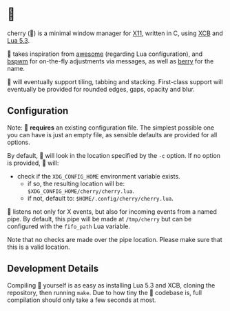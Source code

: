 # 🍒

cherry (🍒) is a minimal window manager for [X11](https://www.x.org/releases/X11R7.7/doc/man/man1/Xorg.1.xhtml),
written in C, using [XCB](https://xcb.freedesktop.org/) and [Lua 5.3](https://www.lua.org/manual/5.3/).

🍒 takes inspiration from [awesome](https://github.com/awesomeWM/awesome) (regarding Lua configuration), and
[bspwm](https://github.com/baskerville/bspwm) for on-the-fly adjustments via messages, as well as
[berry](https://github.com/JLErvin/berry) for the name.

🍒 will eventually support tiling, tabbing and stacking. First-class support will eventually be provided for
rounded edges, gaps, opacity and blur.

## Configuration
Note: 🍒 **requires** an existing configuration file. The simplest possible one you can have is just an empty file,
as sensible defaults are provided for all options.

By default, 🍒 will look in the location specified by the `-c` option. If no option is provided, 🍒 will:
* check if the `XDG_CONFIG_HOME` environment variable exists.
    * if so, the resulting location will be: `$XDG_CONFIG_HOME/cherry/cherry.lua`.
    * if not, default to: `$HOME/.config/cherry/cherry.lua`.

🍒 listens not only for X events, but also for incoming events from a named pipe. By default, this pipe will be made
at `/tmp/cherry` but can be configured with the `fifo_path` Lua variable.

Note that no checks are made over the pipe location. Please make sure that this is a valid location.

## Development Details
Compiling 🍒 yourself is as easy as installing Lua 5.3 and XCB, cloning the repository, then running `make`.
Due to how tiny the 🍒 codebase is, full compilation should only take a few seconds at most.
